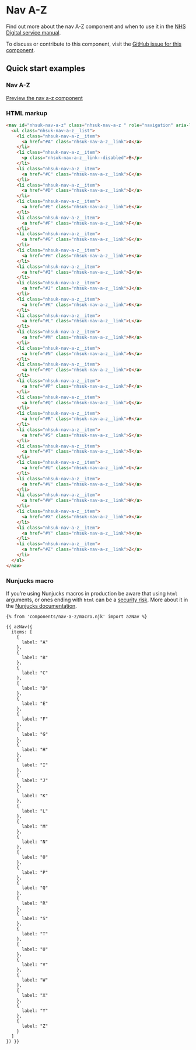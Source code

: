# Nav A-Z

Find out more about the nav A-Z component and when to use it in the [NHS Digital service manual](https://beta.nhs.uk/service-manual/patterns/).

To discuss or contribute to this component, visit the [GitHub issue for this component](https://github.com/nhsuk/nhsuk-frontend/issues/186).

## Quick start examples

### Nav A-Z

[Preview the nav a-z component](https://nhsuk.github.io/nhsuk-frontend/components/nav-a-z.html)

### HTML markup

```html
<nav id="nhsuk-nav-a-z" class="nhsuk-nav-a-z " role="navigation" aria-label="A-Z Navigation">
  <ul class="nhsuk-nav-a-z__list">
    <li class="nhsuk-nav-a-z__item">
      <a href="#A" class="nhsuk-nav-a-z__link">A</a>
    </li>
    <li class="nhsuk-nav-a-z__item">
      <p class="nhsuk-nav-a-z__link--disabled">B</p>
    </li>
    <li class="nhsuk-nav-a-z__item">
      <a href="#C" class="nhsuk-nav-a-z__link">C</a>
    </li>
    <li class="nhsuk-nav-a-z__item">
      <a href="#D" class="nhsuk-nav-a-z__link">D</a>
    </li>
    <li class="nhsuk-nav-a-z__item">
      <a href="#E" class="nhsuk-nav-a-z__link">E</a>
    </li>
    <li class="nhsuk-nav-a-z__item">
      <a href="#F" class="nhsuk-nav-a-z__link">F</a>
    </li>
    <li class="nhsuk-nav-a-z__item">
      <a href="#G" class="nhsuk-nav-a-z__link">G</a>
    </li>
    <li class="nhsuk-nav-a-z__item">
      <a href="#H" class="nhsuk-nav-a-z__link">H</a>
    </li>
    <li class="nhsuk-nav-a-z__item">
      <a href="#I" class="nhsuk-nav-a-z__link">I</a>
    </li>
    <li class="nhsuk-nav-a-z__item">
      <a href="#J" class="nhsuk-nav-a-z__link">J</a>
    </li>
    <li class="nhsuk-nav-a-z__item">
      <a href="#K" class="nhsuk-nav-a-z__link">K</a>
    </li>
    <li class="nhsuk-nav-a-z__item">
      <a href="#L" class="nhsuk-nav-a-z__link">L</a>
    </li>
    <li class="nhsuk-nav-a-z__item">
      <a href="#M" class="nhsuk-nav-a-z__link">M</a>
    </li>
    <li class="nhsuk-nav-a-z__item">
      <a href="#N" class="nhsuk-nav-a-z__link">N</a>
    </li>
    <li class="nhsuk-nav-a-z__item">
      <a href="#O" class="nhsuk-nav-a-z__link">O</a>
    </li>
    <li class="nhsuk-nav-a-z__item">
      <a href="#P" class="nhsuk-nav-a-z__link">P</a>
    </li>
    <li class="nhsuk-nav-a-z__item">
      <a href="#Q" class="nhsuk-nav-a-z__link">Q</a>
    </li>
    <li class="nhsuk-nav-a-z__item">
      <a href="#R" class="nhsuk-nav-a-z__link">R</a>
    </li>
    <li class="nhsuk-nav-a-z__item">
      <a href="#S" class="nhsuk-nav-a-z__link">S</a>
    </li>
    <li class="nhsuk-nav-a-z__item">
      <a href="#T" class="nhsuk-nav-a-z__link">T</a>
    </li>
    <li class="nhsuk-nav-a-z__item">
      <a href="#U" class="nhsuk-nav-a-z__link">U</a>
    </li>
    <li class="nhsuk-nav-a-z__item">
      <a href="#V" class="nhsuk-nav-a-z__link">V</a>
    </li>
    <li class="nhsuk-nav-a-z__item">
      <a href="#W" class="nhsuk-nav-a-z__link">W</a>
    </li>
    <li class="nhsuk-nav-a-z__item">
      <a href="#X" class="nhsuk-nav-a-z__link">X</a>
    </li>
    <li class="nhsuk-nav-a-z__item">
      <a href="#Y" class="nhsuk-nav-a-z__link">Y</a>
    </li>
    <li class="nhsuk-nav-a-z__item">
      <a href="#Z" class="nhsuk-nav-a-z__link">Z</a>
    </li>
  </ul>
</nav>
```

### Nunjucks macro

If you’re using Nunjucks macros in production be aware that using `html` arguments, or ones ending with `html` can be a [security risk](https://en.wikipedia.org/wiki/Cross-site_scripting). More about it in the [Nunjucks documentation](https://mozilla.github.io/nunjucks/api.html#user-defined-templates-warning).

```
{% from 'components/nav-a-z/macro.njk' import azNav %}

{{ azNav({
  items: [
    {
      label: "A"
    },
    {
      label: "B"
    },
    {
      label: "C"
    },
    {
      label: "D"
    },
    {
      label: "E"
    },
    {
      label: "F"
    },
    {
      label: "G"
    },
    {
      label: "H"
    },
    {
      label: "I"
    },
    {
      label: "J"
    },
    {
      label: "K"
    },
    {
      label: "L"
    },
    {
      label: "M"
    },
    {
      label: "N"
    },
    {
      label: "O"
    },
    {
      label: "P"
    },
    {
      label: "Q"
    },
    {
      label: "R"
    },
    {
      label: "S"
    },
    {
      label: "T"
    },
    {
      label: "U"
    },
    {
      label: "V"
    },
    {
      label: "W"
    },
    {
      label: "X"
    },
    {
      label: "Y"
    },
    {
      label: "Z"
    }
  ]
}) }}
```
